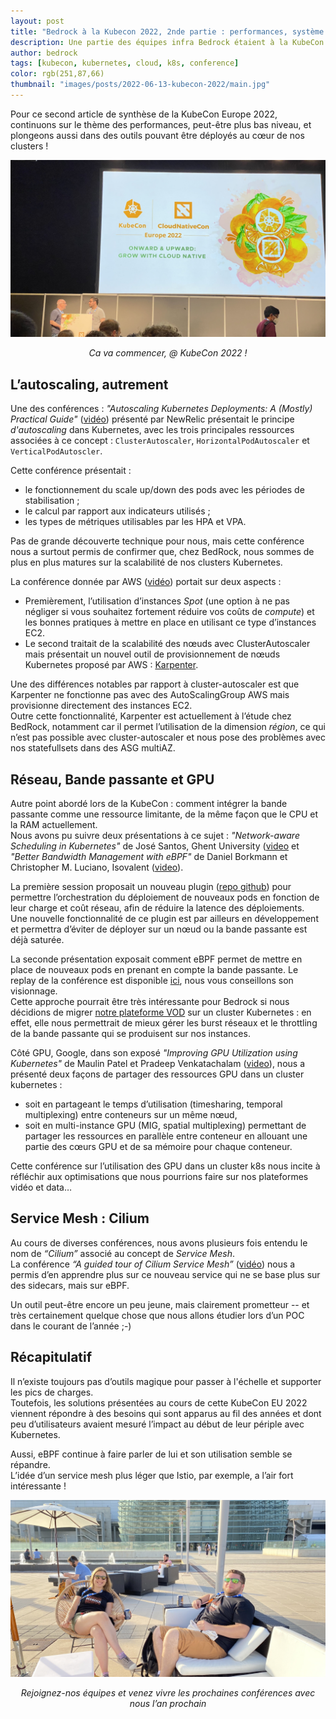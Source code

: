 ```yaml
---
layout: post
title: "Bedrock à la Kubecon 2022, 2nde partie : performances, système et réseau"
description: Une partie des équipes infra Bedrock étaient à la KubeCon 2022, voici leur retour d'expérience.
author: bedrock
tags: [kubecon, kubernetes, cloud, k8s, conference]
color: rgb(251,87,66)
thumbnail: "images/posts/2022-06-13-kubecon-2022/main.jpg"
---
```


Pour ce second article de synthèse de la KubeCon Europe 2022, continuons sur le thème des performances, peut-être plus bas niveau,
et plongeons aussi dans des outils pouvant être déployés au cœur de nos clusters !

!["KubeCon 2022 part2"](/images/posts/2022-06-13-kubecon-2022/part2.jpg)
<center><i>Ca va commencer, @ KubeCon 2022 !</i></center>


## L’autoscaling, autrement

Une des conférences : *"Autoscaling Kubernetes Deployments: A (Mostly) Practical Guide"* ([vidéo](https://www.youtube.com/watch?v=n8t_hbchQcc)) présenté par NewRelic présentait le principe *d'autoscaling* dans Kubernetes, avec les trois principales ressources associées à ce concept : `ClusterAutoscaler`, `HorizontalPodAutoscaler` et `VerticalPodAutoscler`.

Cette conférence présentait :

 * le fonctionnement du scale up/down des pods avec les périodes de stabilisation ;
 * le calcul par rapport aux indicateurs utilisés ;
 * les types de métriques utilisables par les HPA et VPA.

Pas de grande découverte technique pour nous, mais cette conférence nous a surtout permis de confirmer que, chez BedRock, 
nous sommes de plus en plus matures sur la scalabilité de nos clusters Kubernetes.

La conférence donnée par AWS ([vidéo](https://www.youtube.com/watch?v=UBb8wbfSc34)) portait sur deux aspects :

 * Premièrement, l’utilisation d’instances *Spot* (une option à ne pas négliger si vous souhaitez fortement réduire vos coûts de *compute*) et les bonnes pratiques à mettre en place en utilisant ce type d’instances EC2.
 * Le second traitait de la scalabilité des nœuds avec ClusterAutoscaler mais présentait un nouvel outil de provisionnement de nœuds Kubernetes proposé par AWS : [Karpenter](https://karpenter.sh/).

Une des différences notables par rapport à cluster-autoscaler est que Karpenter ne fonctionne pas avec des AutoScalingGroup AWS 
mais provisionne directement des instances EC2.  
Outre cette fonctionnalité, Karpenter est actuellement à l’étude chez BedRock, notamment car il permet l’utilisation de la 
dimension *région*, ce qui n’est pas possible avec cluster-autoscaler et nous pose des problèmes avec nos statefullsets dans des ASG multiAZ.


## Réseau, Bande passante et GPU

Autre point abordé lors de la KubeCon : comment intégrer la bande passante comme une ressource limitante, de la même façon que le CPU et la RAM actuellement.  
Nous avons pu suivre deux présentations à ce sujet : *"Network-aware Scheduling in Kubernetes"* de José Santos, Ghent University ([video](https://www.youtube.com/watch?v=E4cP275_OCs) et *"Better Bandwidth Management with eBPF"* de Daniel Borkmann et Christopher M. Luciano, Isovalent ([video](https://www.youtube.com/watch?v=QTSS6ktK8hY)).

La première session proposait un nouveau plugin ([repo github](https://github.com/kubernetes-sigs/scheduler-plugins/tree/master/kep/260-network-aware-scheduling)) pour permettre l’orchestration du déploiement de nouveaux pods en fonction de leur charge et coût réseau, afin de réduire la latence des déploiements.  
Une nouvelle fonctionnalité de ce plugin est par ailleurs en développement et permettra d’éviter de déployer sur un nœud ou la bande passante est déjà saturée.

La seconde présentation exposait comment eBPF permet de mettre en place de nouveaux pods en prenant en compte la bande passante. Le replay de la conférence est disponible [ici](https://www.youtube.com/watch?v=QTSS6ktK8hY), nous vous conseillons son visionnage.  
Cette approche pourrait être très intéressante pour Bedrock si nous décidions de migrer [notre plateforme VOD](https://tech.bedrockstreaming.com/2021/12/15/scaling-bedrock-video-delivery-to-50-million-users.html) sur un cluster Kubernetes : en effet, elle nous permettrait de mieux gérer les burst réseaux et le throttling de la bande passante qui se produisent sur nos instances.

Côté GPU, Google, dans son exposé *"Improving GPU Utilization using Kubernetes"* de Maulin Patel et Pradeep Venkatachalam ([video](https://www.youtube.com/watch?v=X876kr-LkPA)), nous a présenté deux façons de partager des ressources GPU dans un cluster kubernetes :

 * soit en partageant le temps d’utilisation (timesharing, temporal multiplexing) entre conteneurs sur un même nœud,
 * soit en multi-instance GPU (MIG, spatial multiplexing) permettant de partager les ressources en parallèle entre conteneur en allouant une partie des cœurs GPU et de sa mémoire pour chaque conteneur.

Cette conférence sur l’utilisation des GPU dans un cluster k8s nous incite à réfléchir aux optimisations que nous pourrions faire sur nos plateformes vidéo et data…


## Service Mesh : Cilium

Au cours de diverses conférences, nous avons plusieurs fois entendu le nom de *“Cilium”* associé au concept de *Service Mesh*.  
La conférence *“A guided tour of Cilium Service Mesh”* ([vidéo](https://www.youtube.com/watch?v=e10kDBEsZw4)) nous a permis d’en apprendre plus sur ce nouveau service qui ne se base plus sur des sidecars, mais sur eBPF.

Un outil peut-être encore un peu jeune, mais clairement prometteur -- et très certainement quelque chose que nous allons étudier lors d’un POC dans le courant de l’année ;-)


## Récapitulatif

Il n’existe toujours pas d’outils magique pour passer à l'échelle et supporter les pics de charges.  
Toutefois, les solutions présentées au cours de cette KubeCon EU 2022 viennent répondre à des besoins qui sont apparus au fil des années et dont peu d’utilisateurs avaient mesuré l’impact au début de leur périple avec Kubernetes.

Aussi, eBPF continue à faire parler de lui et son utilisation semble se répandre.  
L’idée d’un service mesh plus léger que Istio, par exemple, a l’air fort intéressante !


!["Instant détente pour débriefer de la seconde journée de la KubeCon 2022"](/images/posts/2022-06-13-kubecon-2022/end-part2.jpg)
<center><i>Rejoignez-nos équipes et venez vivre les prochaines conférences avec nous l’an prochain</i></center>
